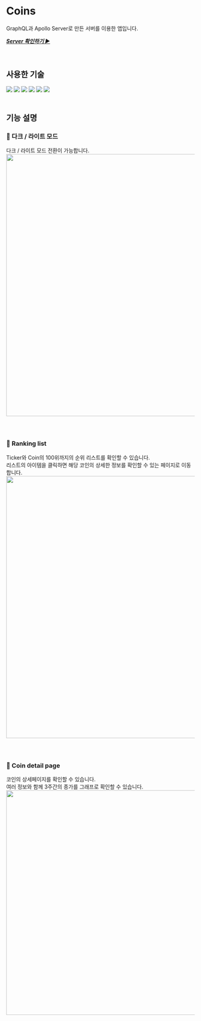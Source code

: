 # Coins
GraphQL과 Apollo Server로 만든 서버를 이용한 앱입니다.   
   
<a href="https://github.com/miraejang/graphql-server" target="_blank">**_Server 확인하기 ▶_**</a>   

　　  

## 사용한 기술
<img src="https://img.shields.io/badge/GraphQL-darkblue?style=for-the-badge"> <img src="https://img.shields.io/badge/Apollo Server-darkblue?style=for-the-badge"> <img src="https://img.shields.io/badge/React-darkblue?style=for-the-badge"> <img src="https://img.shields.io/badge/React Router 6-darkblue?style=for-the-badge"> <img src="https://img.shields.io/badge/styled components-darkblue?style=for-the-badge"> <img src="https://img.shields.io/badge/rechart-darkblue?style=for-the-badge">    
　　  
## 기능 설명
### 💙 다크 / 라이트 모드
다크 / 라이트 모드 전환이 가능합니다.   
<img src="https://user-images.githubusercontent.com/45534877/209483621-506525ee-6c96-469d-83d8-f1dc76c02e8e.png" style="width: 700px">   
　   
　   
### 💙 Ranking list
Ticker와 Coin의 100위까지의 순위 리스트를 확인할 수 있습니다.   
리스트의 아이템을 클릭하면 해당 코인의 상세한 정보를 확인할 수 있는 페이지로 이동합니다.   
<img src="https://user-images.githubusercontent.com/45534877/209483636-4c3f921c-1b20-455a-965a-7434a8a608dd.png" style="width: 700px">   
　   
　   
### 💙 Coin detail page
코인의 상세페이지를 확인할 수 있습니다.    
여러 정보와 함께 3주간의 종가를 그래프로 확인할 수 있습니다.   
<img src="https://user-images.githubusercontent.com/45534877/209483656-faae2830-fe60-4e09-af95-cf84b76dff97.png" style="width: 600px">   

